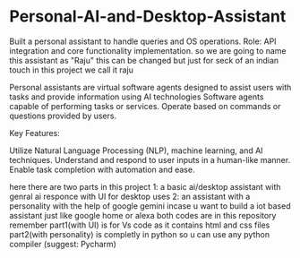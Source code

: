 # Personal-AI-and-Desktop-Assistant
Built a personal assistant to handle queries and OS operations. Role: API integration and core functionality implementation.
so we are going to name this assistant as "Raju" 
this can be changed but just for seck of an indian touch in this project we call it raju

Personal assistants are virtual software agents designed to assist users with tasks and provide information using AI technologies
Software agents capable of performing tasks or services.
Operate based on commands or questions provided by users.


Key Features:

Utilize Natural Language Processing (NLP), machine learning, and AI techniques.
Understand and respond to user inputs in a human-like manner.
Enable task completion with automation and ease.

here 
 there are two parts in this project 
 1: a basic ai/desktop assistant with genral ai responce with UI for desktop uses
 2: an assistant with a personality with the help of google gemini incase u want to build a iot based assistant just like google home or alexa
 both codes are in this repository
 remember part1(with UI) is for Vs code as it contains html and css files
          part2(with personality) is completly in python so u can use any python compiler (suggest: Pycharm)

  
